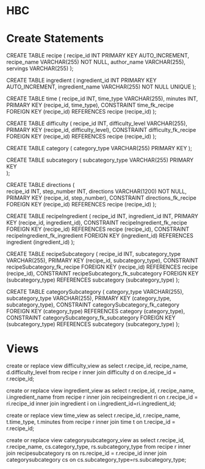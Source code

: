 # HBC

# Create Statements

CREATE TABLE recipe (
        	recipe_id     	INT  	PRIMARY KEY      	AUTO_INCREMENT,
        	recipe_name   VARCHAR(255)     	NOT NULL,
        	author_name   VARCHAR(255),
servings    VARCHAR(255)
);
 
CREATE TABLE ingredient (
        	ingredient_id    INT  	PRIMARY KEY      	AUTO_INCREMENT,
        	ingredient_name     	VARCHAR(255)     	NOT NULL  	UNIQUE
);
 
CREATE TABLE time (
        	recipe_id     	INT,
        	time_type    	VARCHAR(255),
        	minutes       	INT,
        	PRIMARY KEY (recipe_id, time_type),
CONSTRAINT time_fk_recipe
FOREIGN KEY (recipe_id)
REFERENCES recipe (recipe_id)
);
 
CREATE TABLE difficulty (
recipe_id INT,
        	difficulty_level     VARCHAR(255),
        	PRIMARY KEY (recipe_id, difficulty_level),
CONSTRAINT difficulty_fk_recipe
FOREIGN KEY (recipe_id)
REFERENCES recipe (recipe_id)
);
 
CREATE TABLE category (
        	category_type         	VARCHAR(255)     	PRIMARY KEY
);
 
CREATE TABLE subcategory (
        	subcategory_type   	VARCHAR(255)     PRIMARY KEY  
);
 
CREATE TABLE directions (  
        	recipe_id INT,
        	step_number INT,
        	directions VARCHAR(1200) NOT NULL,
PRIMARY KEY (recipe_id, step_number),
        	CONSTRAINT directions_fk_recipe
FOREIGN KEY (recipe_id)
REFERENCES recipe (recipe_id)
);
 
CREATE TABLE recipeIngredient (
recipe_id     INT,
ingredient_id     INT,
        	PRIMARY KEY (recipe_id, ingredient_id),
CONSTRAINT recipeIngredient_fk_recipe
FOREIGN KEY (recipe_id)
REFERENCES recipe (recipe_id),
CONSTRAINT recipeIngredient_fk_ingredient
FOREIGN KEY (ingredient_id)
REFERENCES ingredient (ingredient_id)
);
 
CREATE TABLE recipeSubcategory (
        	recipe_id     INT,
        	subcategory_type     VARCHAR(255),
        	PRIMARY KEY (recipe_id, subcategory_type),
CONSTRAINT recipeSubcategory_fk_recipe
FOREIGN KEY (recipe_id)
REFERENCES recipe (recipe_id),
CONSTRAINT recipeSubcategory_fk_subcategory
FOREIGN KEY (subcategory_type)
REFERENCES subcategory (subcategory_type)
);
 
CREATE TABLE categorySubcategory (
        	category_type     VARCHAR(255),
        	subcategory_type     VARCHAR(255),
        	PRIMARY KEY (category_type, subcategory_type),
CONSTRAINT categorySubcategory_fk_category
FOREIGN KEY (category_type)
REFERENCES category (category_type),
CONSTRAINT categorySubcategory_fk_subcategory
FOREIGN KEY (subcategory_type)
REFERENCES subcategory (subcategory_type)
);
 


# Views 

create or replace view difficulty_view as
select r.recipe_id, recipe_name, d.difficulty_level from recipe r
inner join difficulty d on d.recipe_id = r.recipe_id; 

create or replace view ingredient_view as
select r.recipe_id, r.recipe_name, i.ingredient_name from recipe r
inner join recipeingredient ri on r.recipe_id = ri.recipe_id
inner join ingredient i on i.ingredient_id=ri.ingredient_id;

create or replace view time_view as
select r.recipe_id, r.recipe_name, t.time_type, t.minutes from recipe r
inner join time t on t.recipe_id = r.recipe_id; 

create or replace view categorysubcategory_view as
select r.recipe_id, r.recipe_name, cs.category_type, rs.subcategory_type from recipe r
inner join recipesubcategory rs on rs.recipe_id = r.recipe_id
inner join categorysubcategory cs on cs.subcategory_type=rs.subcategory_type;
